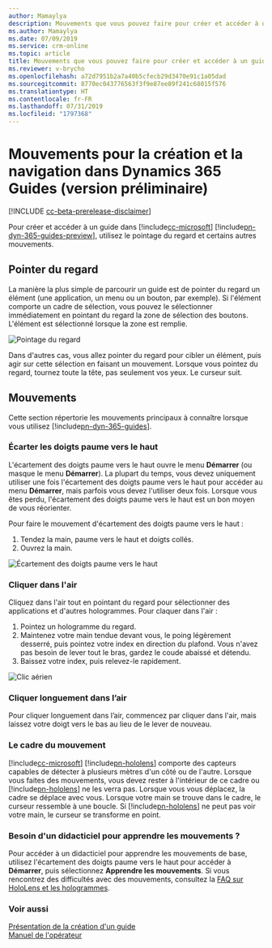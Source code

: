 ```yaml
---
author: Mamaylya
description: Mouvements que vous pouvez faire pour créer et accéder à un guide dans Dynamics 365 Guides (version préliminaire), notamment pointer du regard, écarter les doigts paume vers le haut et cliquer dans l'air.
ms.author: Mamaylya
ms.date: 07/09/2019
ms.service: crm-online
ms.topic: article
title: Mouvements que vous pouvez faire pour créer et accéder à un guide dans Dynamics 365 Guides (version préliminaire)
ms.reviewer: v-brycho
ms.openlocfilehash: a72d7951b2a7a40b5cfecb29d3470e91c1a05dad
ms.sourcegitcommit: 8770ec043776563f3f9e87ee89f241c68015f576
ms.translationtype: HT
ms.contentlocale: fr-FR
ms.lasthandoff: 07/31/2019
ms.locfileid: "1797368"
---
```

# <a name="gestures-for-authoring-and-navigating-in-dynamics-365-guides-preview"></a>Mouvements pour la création et la navigation dans Dynamics 365 Guides (version préliminaire)

[!INCLUDE [cc-beta-prerelease-disclaimer](../includes/cc-beta-prerelease-disclaimer.md)]
 
Pour créer et accéder à un guide dans [!include[cc-microsoft](../includes/cc-microsoft.md)] [!include[pn-dyn-365-guides-preview](../includes/pn-dyn-365-guides-preview.md)], utilisez le pointage du regard et certains autres mouvements.

## <a name="gaze"></a>Pointer du regard
La manière la plus simple de parcourir un guide est de pointer du regard un élément (une application, un menu ou un bouton, par exemple). Si l'élément comporte un cadre de sélection, vous pouvez le sélectionner immédiatement en pointant du regard la zone de sélection des boutons. L'élément est sélectionné lorsque la zone est remplie. 

![Pointage du regard](media/gaze_fill_2.gif "Pointage du regard")
 
Dans d'autres cas, vous allez pointer du regard pour cibler un élément, puis agir sur cette sélection en faisant un mouvement. Lorsque vous pointez du regard, tournez toute la tête, pas seulement vos yeux. Le curseur suit. 

## <a name="gestures"></a>Mouvements
Cette section répertorie les mouvements principaux à connaître lorsque vous utilisez [!include[pn-dyn-365-guides](../includes/pn-dyn-365-guides.md)].

### <a name="bloom"></a>Écarter les doigts paume vers le haut 
L'écartement des doigts paume vers le haut ouvre le menu **Démarrer** (ou masque le menu **Démarrer**). La plupart du temps, vous devez uniquement utiliser une fois l'écartement des doigts paume vers le haut pour accéder au menu **Démarrer**, mais parfois vous devez l'utiliser deux fois. Lorsque vous êtes perdu, l'écartement des doigts paume vers le haut est un bon moyen de vous réorienter. 

Pour faire le mouvement d'écartement des doigts paume vers le haut : 
1.  Tendez la main, paume vers le haut et doigts collés. 
2.  Ouvrez la main.

![Écartement des doigts paume vers le haut](media/bloom-gesture.PNG "Écartement des doigts paume vers le haut")
 
### <a name="air-tap"></a>Cliquer dans l'air
Cliquez dans l'air tout en pointant du regard pour sélectionner des applications et d'autres hologrammes. Pour claquer dans l'air :
1.  Pointez un hologramme du regard.
2.  Maintenez votre main tendue devant vous, le poing légèrement desserré, puis pointez votre index en direction du plafond. Vous n'avez pas besoin de lever tout le bras, gardez le coude abaissé et détendu.
3.  Baissez votre index, puis relevez-le rapidement.

![Clic aérien](media/air-tap-gesture.PNG "Présentation de la création")
 
### <a name="air-tap-and-hold"></a>Cliquer longuement dans l’air
Pour cliquer longuement dans l’air, commencez par cliquer dans l'air, mais laissez votre doigt vers le bas au lieu de le lever de nouveau.

### <a name="the-gesture-frame"></a>Le cadre du mouvement
[!include[cc-microsoft](../includes/cc-microsoft.md)] [!include[pn-hololens](../includes/pn-hololens.md)] comporte des capteurs capables de détecter à plusieurs mètres d'un côté ou de l'autre. Lorsque vous faites des mouvements, vous devez rester à l'intérieur de ce cadre ou [!include[pn-hololens](../includes/pn-hololens.md)] ne les verra pas. Lorsque vous vous déplacez, la cadre se déplace avec vous. Lorsque votre main se trouve dans le cadre, le curseur ressemble à une boucle. Si [!include[pn-hololens](../includes/pn-hololens.md)] ne peut pas voir votre main, le curseur se transforme en point.

### <a name="need-a-tutorial-on-gestures"></a>Besoin d'un didacticiel pour apprendre les mouvements ?
Pour accéder à un didacticiel pour apprendre les mouvements de base, utilisez l'écartement des doigts paume vers le haut pour accéder à **Démarrer**, puis sélectionnez **Apprendre les mouvements**. Si vous rencontrez des difficultés avec des mouvements, consultez la [FAQ sur HoloLens et les hologrammes](https://support.microsoft.com/en-us/help/13456/hololens-and-holograms-faq).

### <a name="see-also"></a>Voir aussi

[Présentation de la création d'un guide](authoring-overview.md)<br>
[Manuel de l'opérateur](operator-guide.md)

